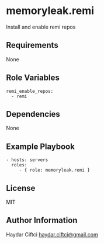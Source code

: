 memoryleak.remi
===============

Install and enable remi repos

Requirements
------------

None

Role Variables
--------------
	remi_enable_repos:
	  - remi


Dependencies
------------

None

Example Playbook
----------------

    - hosts: servers
      roles:
         - { role: memoryleak.remi }

License
-------

MIT

Author Information
------------------

Haydar Ciftci <haydar.ciftci@gmail.com>

